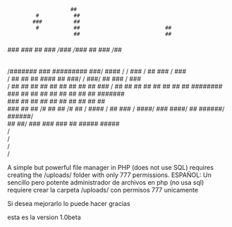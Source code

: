                         ##                                                   
             #           ##                                                  
            ###          ##                                                  
             #           ##                           ##                     
                         ##                           ##                     
  ######   ###       ### ##   ###  /###       /###     ##    ###      /##    
 /#######   ###     #########  ###/ #### /   / ###  /   ##    ###    / ###   
/      ##    ##    ##   ####    ##   ###/   /   ###/    ##     ###  /   ###  
       /     ##    ##    ##     ##         ##    ##     ##      ## ##    ### 
      /      ##    ##    ##     ##         ##    ##     ##      ## ########  
     ###     ##    ##    ##     ##         ##    ##     ##      ## #######   
      ###    ##    ##    ##     ##         ##    ##     ##      ## ##        
       ###   ##    ##    /#     ##         ##    /#     ##      /  ####    / 
        ##   ### /  ####/       ###         ####/ ##     ######/    ######/  
        ##    ##/    ###         ###         ###   ##     #####      #####   
        /                                                                    
       /                                                                     
      /                                                                      
     /                                                                       


A simple but powerful file manager in PHP (does not use SQL) requires creating the /uploads/ folder with only 777 permissions.
ESPAÑOL:
Un sencillo pero potente administrador de archivos en php (no usa sql) requiere crear la carpeta /uploads/ con permisos 777 unicamente

Si desea mejorarlo lo puede hacer gracias

esta es la version 1.0beta
